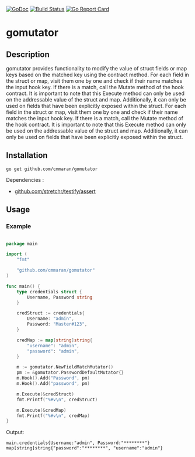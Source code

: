 [![GoDoc](https://godoc.org/github.com/cmmaran/gomutator?status.svg)](https://godoc.org/github.com/cmmaran/gomutator)
[![Build Status](https://travis-ci.org/cmmaran/gomutator.svg)](https://travis-ci.org/cmmaran/gomutator)
[![Go Report Card](https://goreportcard.com/badge/github.com/cmmaran/gomutator)](https://goreportcard.com/report/github.com/cmmaran/gomutator)

# gomutator

## Description

gomutator provides functionality to modify the value of struct fields or map keys based on the matched key using the contract method.
For each field in the struct or map, visit them one by one and check if their name matches the input hook key. If there is a match, call the Mutate method of the hook contract. It is important to note that this Execute method can only be used on the addressable value of the struct and map. Additionally, it can only be used on fields that have been explicitly exposed within the struct. For each field in the struct or map, visit them one by one and check if their name matches the input hook key. If there is a match, call the Mutate method of the hook contract. It is important to note that this Execute method can only be used on the addressable value of the struct and map. Additionally, it can only be used on fields that have been explicitly exposed within the struct.


## Installation

```
go get github.com/cmmaran/gomutator
```

Dependencies :
* [github.com/stretchr/testify/assert](https://github.com/stretchr/testify#assert-package)

## Usage

### Example

```go

package main

import (
	"fmt"

	"github.com/cmmaran/gomutator"
)

func main() {
	type credentials struct {
		Username, Password string
	}

	credStruct := credentials{
		Username: "admin",
		Password: "Master#123",
	}

	credMap := map[string]string{
		"username": "admin",
		"password": "admin",
	}

	m := gomutator.NewFieldMatchMutator()
	pm := &gomutator.PasswordDefaultMutator{}
	m.Hook().Add("Password", pm)
	m.Hook().Add("password", pm)

	m.Execute(&credStruct)
	fmt.Printf("%#v\n", credStruct)

	m.Execute(&credMap)
	fmt.Printf("%#v\n", credMap)
}

```

Output:
```
main.credentials{Username:"admin", Password:"********"}
map[string]string{"password":"********", "username":"admin"}
```